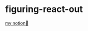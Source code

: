 # figuring-react-out
[my notion🦖](https://tartan-smelt-e25.notion.site/REACT-162a72afbaff80299962f5d97fe107db)
